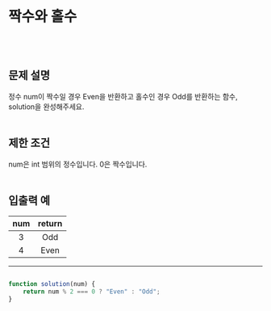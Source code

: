 # 짝수와 홀수
<br/>
<br/>

## 문제 설명
정수 num이 짝수일 경우 Even을 반환하고 홀수인 경우 Odd를 반환하는 함수, solution을 완성해주세요.
<br/>
<br/>

## 제한 조건
num은 int 범위의 정수입니다.
0은 짝수입니다.
<br/>
<br/>

## 입출력 예
| num | return |
| :---: | :---: |
| 3 | Odd |
| 4 | Even |

---

```javascript

function solution(num) {
    return num % 2 === 0 ? "Even" : "Odd";
}

```

